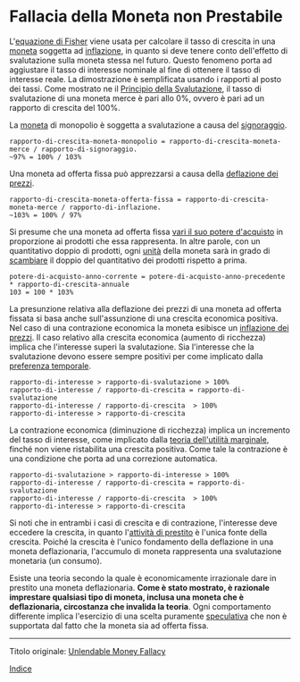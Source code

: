 # Fallacia della Moneta non Prestabile



L'[equazione di Fisher](https://en.wikipedia.org/wiki/Fisher_equation) viene usata per calcolare il tasso di crescita in una [moneta](ch005-money-taxonomy.md) soggetta ad [inflazione](https://en.wikipedia.org/wiki/Monetary_inflation), in quanto si deve tenere conto dell'effetto di svalutazione sulla moneta stessa nel futuro. Questo fenomeno porta ad aggiustare il tasso di interesse nominale al fine di ottenere il tasso di interesse reale. La dimostrazione è semplificata usando i rapporti al posto dei tassi. Come mostrato ne il [Principio della Svalutazione](ch011-depreciation-principle.md), il tasso di svalutazione di una moneta merce è pari allo 0%, ovvero è pari ad un rapporto di crescita del 100%.

La [moneta](ch005-money-taxonomy.md) di monopolio è soggetta a svalutazione a causa del [signoraggio](https://it.wikipedia.org/wiki/Signoraggio).

```
rapporto-di-crescita-moneta-monopolio = rapporto-di-crescita-moneta-merce / rapporto-di-signoraggio.
~97% = 100% / 103%
```

Una moneta ad offerta fissa può apprezzarsi a causa della [deflazione dei prezzi](https://en.wikipedia.org/wiki/Deflation).

```rapporto-di-crescita-moneta-monopolio = rapporto-di-crescita-moneta-merce / rapporto-di-signoraggio.
rapporto-di-crescita-moneta-offerta-fissa = rapporto-di-crescita-moneta-merce / rapporto-di-inflazione.
~103% = 100% / 97%
```

Si presume che una moneta ad offerta fissa [vari il suo potere d'acquisto](ch013-inflation-principle.md) in proporzione ai prodotti che essa rappresenta. In altre parole, con un quantitativo doppio di prodotti, ogni [unità](ch101-glossary.md#unità) della moneta sarà in grado di [scambiare](ch101-glossary.md#scambio) il doppio del quantitativo dei prodotti rispetto a prima.

```
potere-di-acquisto-anno-corrente = potere-di-acquisto-anno-precedente * rapporto-di-crescita-annuale
103 = 100 * 103%
```

La presunzione relativa alla deflazione dei prezzi di una moneta ad offerta fissata si basa anche sull'assunzione di una crescita economica positiva. Nel caso di una contrazione economica la moneta esibisce un [inflazione dei prezzi](https://en.wikipedia.org/wiki/Inflation). Il caso relativo alla crescita economica (aumento di ricchezza) implica che l'interesse superi la svalutazione. Sia l'interesse che la svalutazione devono essere sempre positivi per come implicato dalla [preferenza temporale](ch085-time-preference-fallacy.md).

```
rapporto-di-interesse > rapporto-di-svalutazione > 100%
rapporto-di-interesse / rapporto-di-crescita = rapporto-di-svalutazione
rapporto-di-interesse / rapporto-di-crescita  > 100%
rapporto-di-interesse > rapporto-di-crescita
```

La contrazione economica (diminuzione di ricchezza) implica un incremento del tasso di interesse, come implicato dalla [teoria dell'utilità marginale](), finché non viene ristabilita una crescita positiva. Come tale la contrazione è una condizione che porta ad una correzione automatica.

```
rapporto-di-svalutazione > rapporto-di-interesse > 100%
rapporto-di-interesse / rapporto-di-crescita = rapporto-di-svalutazione
rapporto-di-interesse / rapporto-di-crescita  > 100%
rapporto-di-interesse > rapporto-di-crescita
```

Si noti che in entrambi i casi di crescita e di contrazione, l'interesse deve eccedere la crescita, in quanto l'[attività di prestito](ch101-glossary.md#dare-in-prestito---investire) è l'unica fonte della crescita. Poiché la crescita è l'unico fondamento della deflazione in una moneta deflazionaria, l'accumulo di moneta rappresenta una svalutazione monetaria (un consumo).

Esiste una teoria secondo la quale è economicamente irrazionale dare in prestito una moneta deflazionaria. **Come è stato mostrato, è razionale imprestare qualsiasi tipo di moneta, inclusa una moneta che è deflazionaria, circostanza che invalida la teoria**. Ogni comportamento differente implica l'esercizio di una scelta puramente [speculativa](ch092-speculative-consumption.md) che non è supportata dal fatto che la moneta sia ad offerta fissa.

---------
Titolo originale: [Unlendable Money Fallacy](https://github.com/libbitcoin/libbitcoin-system/wiki/Unlendable-Money-Fallacy)

[Indice](/README.md)

